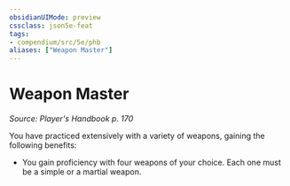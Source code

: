 ```yaml
---
obsidianUIMode: preview
cssclass: json5e-feat
tags:
- compendium/src/5e/phb
aliases: ["Weapon Master"]
---
```

# Weapon Master
*Source: Player's Handbook p. 170*  

You have practiced extensively with a variety of weapons, gaining the following benefits:

- You gain proficiency with four weapons of your choice. Each one must be a simple or a martial weapon.